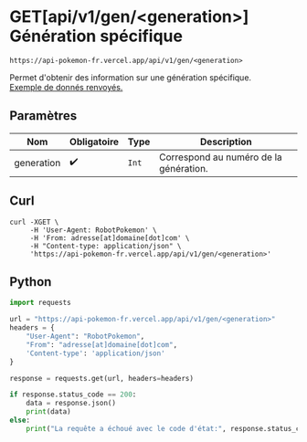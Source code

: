 <h1><span class="documentation_get">GET</span><span class="documentation_url">[api/v1/gen/&lt;generation&gt;]</span> Génération spécifique</h1>

```http
https://api-pokemon-fr.vercel.app/api/v1/gen/<generation>
```

Permet d'obtenir des information sur une génération spécifique.<br>
[Exemple de donnés renvoyés.](https://api-pokemon-fr.vercel.app/api/v1/gen/8) 

## Paramètres
| Nom | Obligatoire | Type | Description |
|---|---|---|---|
| generation | ✔️ | `Int` | Correspond au numéro de la génération. |

## Curl
```curl
curl -XGET \
     -H 'User-Agent: RobotPokemon' \
     -H 'From: adresse[at]domaine[dot]com' \
     -H "Content-type: application/json" \
     'https://api-pokemon-fr.vercel.app/api/v1/gen/<generation>'
```

## Python
```py
import requests

url = "https://api-pokemon-fr.vercel.app/api/v1/gen/<generation>"
headers = {
    "User-Agent": "RobotPokemon",
    "From": "adresse[at]domaine[dot]com",
    'Content-type': 'application/json'
}

response = requests.get(url, headers=headers)

if response.status_code == 200:
    data = response.json()
    print(data)
else:
    print("La requête a échoué avec le code d'état:", response.status_code)
```
